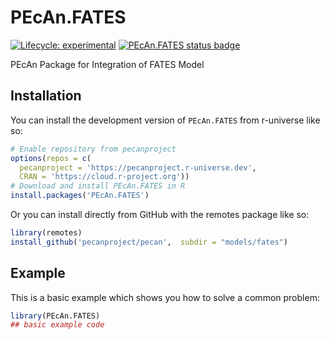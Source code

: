 
# PEcAn.FATES

<!-- badges: start -->

[![Lifecycle: experimental](https://img.shields.io/badge/lifecycle-experimental-orange.svg)](https://lifecycle.r-lib.org/articles/stages.html#experimental)
[![PEcAn.FATES status badge](https://pecanproject.r-universe.dev/badges/PEcAn.FATES)](https://pecanproject.r-universe.dev/PEcAn.FATES)

<!-- badges: end -->

PEcAn Package for Integration of FATES Model

## Installation

You can install the development version of `PEcAn.FATES` from r-universe like so:

``` r
# Enable repository from pecanproject
options(repos = c(
  pecanproject = 'https://pecanproject.r-universe.dev',
  CRAN = 'https://cloud.r-project.org'))
# Download and install PEcAn.FATES in R
install.packages('PEcAn.FATES')
```

Or you can install directly from GitHub with the remotes package like so:

``` r
library(remotes)
install_github('pecanproject/pecan',  subdir = "models/fates")
```

## Example

This is a basic example which shows you how to solve a common problem:

``` r
library(PEcAn.FATES)
## basic example code
```

